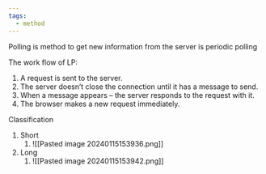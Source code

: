 ```yaml
---
tags:
  - method
---
```

Polling is method to get new information from the server is periodic polling 

The work flow of LP:
1. A request is sent to the server.
2. The server doesn’t close the connection until it has a message to send.
3. When a message appears – the server responds to the request with it.
4. The browser makes a new request immediately.


Classification 
1. Short
	1. ![[Pasted image 20240115153936.png]]
2. Long 
	1. ![[Pasted image 20240115153942.png]]